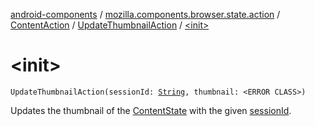 [android-components](../../../index.md) / [mozilla.components.browser.state.action](../../index.md) / [ContentAction](../index.md) / [UpdateThumbnailAction](index.md) / [&lt;init&gt;](./-init-.md)

# &lt;init&gt;

`UpdateThumbnailAction(sessionId: `[`String`](https://kotlinlang.org/api/latest/jvm/stdlib/kotlin/-string/index.html)`, thumbnail: <ERROR CLASS>)`

Updates the thumbnail of the [ContentState](../../../mozilla.components.browser.state.state/-content-state/index.md) with the given [sessionId](session-id.md).

